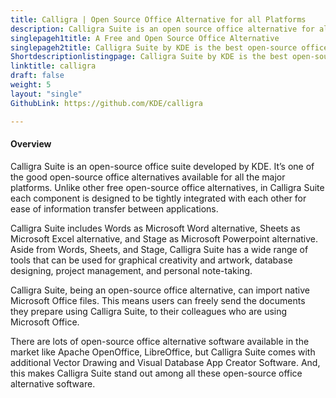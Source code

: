 ```yaml
---
title: Calligra | Open Source Office Alternative for all Platforms
description: Calligra Suite is an open source office alternative for all the major operating systems. Its not just office but a graphic art suite by KDE.
singlepageh1title: A Free and Open Source Office Alternative
singlepageh2title: Calligra Suite by KDE is the best open-source office alternative available for major operating systems. Comes with vector drawing, and database applications.
Shortdescriptionlistingpage: Calligra Suite by KDE is the best open-source office alternative available for major operating systems. Comes with vector drawing, and database applications.
linktitle: calligra
draft: false
weight: 5
layout: "single"
GithubLink: https://github.com/KDE/calligra

---
```


#### Overview

Calligra Suite is an open-source office suite developed by KDE. It’s one of the good open-source office alternatives available for all the major platforms. Unlike other free open-source office alternatives, in Calligra Suite each component is designed to be tightly integrated with each other for ease of information transfer between applications.

Calligra Suite includes Words as Microsoft Word alternative, Sheets as Microsoft Excel alternative, and Stage as Microsoft Powerpoint alternative. Aside from Words, Sheets, and Stage, Calligra Suite has a wide range of tools that can be used for graphical creativity and artwork, database designing, project management, and personal note-taking.

Calligra Suite, being an open-source office alternative, can import native Microsoft Office files. This means users can freely send the documents they prepare using Calligra Suite, to their colleagues who are using Microsoft Office.

There are lots of open-source office alternative software available in the market like Apache OpenOffice, LibreOffice, but Calligra Suite comes with additional Vector Drawing and Visual Database App Creator Software. And, this makes Calligra Suite stand out among all these open-source office alternative software.